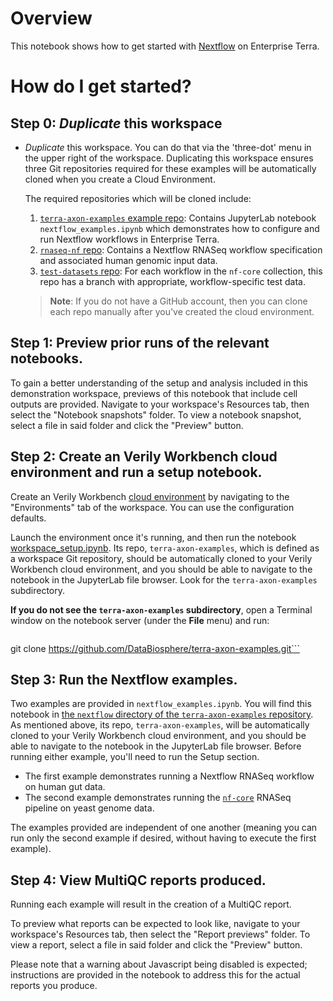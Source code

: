 # Overview

This notebook shows how to get started with [Nextflow](https://www.nextflow.io) on Enterprise Terra.

# How do I get started?

## Step 0: _Duplicate_ this workspace

- *Duplicate* this workspace. You can do that via the 'three-dot' menu in the upper right of the workspace. Duplicating this workspace ensures three Git repositories required for these examples will be automatically cloned when you create a Cloud Environment.

   The required repositories which will be cloned include:
  1. [`terra-axon-examples` example repo](https://github.com/DataBiosphere/terra-axon-examples): Contains JupyterLab notebook `nextflow_examples.ipynb` which demonstrates how to configure and run Nextflow workflows in Enterprise Terra.
  2. [`rnaseq-nf` repo](https://github.com/nextflow-io/rnaseq-nf): Contains a Nextflow RNASeq workflow specification and associated human genomic input data.
  3. [`test-datasets` repo](https://github.com/nf-core/test-datasets): For each workflow in the `nf-core` collection, this repo has a branch with appropriate, workflow-specific test data.
  > **Note**: If you do not have a GitHub account, then you can clone each repo manually after you've created the cloud environment.


## Step 1: Preview prior runs of the relevant notebooks.

To gain a better understanding of the setup and analysis included in this demonstration workspace, previews of this notebook that include cell outputs are provided. Navigate to your workspace's Resources tab, then select the "Notebook snapshots" folder. To view a notebook snapshot, select a file in said folder and click the "Preview" button.

## Step 2: Create an Verily Workbench cloud environment and run a setup notebook.

Create an Verily Workbench [cloud environment](https://terra-docs.api.verily.com/docs/reference/glossary/#cloud-environment) by navigating to the "Environments" tab of the workspace. You can use the configuration defaults.

Launch the environment once it's running, and then run the notebook [workspace_setup.ipynb](https://github.com/DataBiosphere/terra-axon-examples/blob/main/workspace_setup.ipynb). Its repo, `terra-axon-examples`, which is defined as a workspace Git repository, should be automatically cloned to your Verily Workbench cloud environment, and you should be able to navigate to the notebook in the JupyterLab file browser. Look for the `terra-axon-examples` subdirectory.

**If you do not see the `terra-axon-examples` subdirectory**, open a Terminal window on the notebook server (under the **File** menu) and run:
>  ```sh
  git clone https://github.com/DataBiosphere/terra-axon-examples.git```

## Step 3: Run the Nextflow examples.

Two examples are provided in `nextflow_examples.ipynb`. You will find this notebook in [the `nextflow` directory of the `terra-axon-examples` repository](https://github.com/https://github.com/DataBiosphere/terra-axon-examples/tree/main/nextflow).  As mentioned above, its repo, `terra-axon-examples`, will be automatically cloned to your Verily Workbench cloud environment, and you should be able to navigate to the notebook in the JupyterLab file browser. Before running either example, you'll need to run the Setup section.

- The first example demonstrates running a Nextflow RNASeq workflow on human gut data.
- The second example demonstrates running the [`nf-core`](https://nf-co.re/) RNASeq pipeline on yeast genome data.

The examples provided are independent of one another (meaning you can run only the second example if desired, without having to execute the first example).

## Step 4: View MultiQC reports produced.

Running each example will result in the creation of a MultiQC report. 

To preview what reports can be expected to look like, navigate to your workspace's Resources tab, then select the "Report previews" folder. To view a report, select a file in said folder and click the "Preview" button.

Please note that a warning about Javascript being disabled is expected; instructions are provided in the notebook to address this for the actual reports you produce.